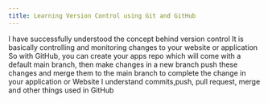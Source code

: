 ```yaml
---
title: Learning Version Control using Git and GitHub
---
```

I have successfully understood the concept behind version control
It is basically controlling and monitoring changes to your website or application
So with GitHub, you can create your apps repo which will come with a default main branch, then make changes in a new branch push these changes and merge them to the main branch to complete the change in your application or Website
I understand commits,push, pull request, merge and other things used in GitHub
